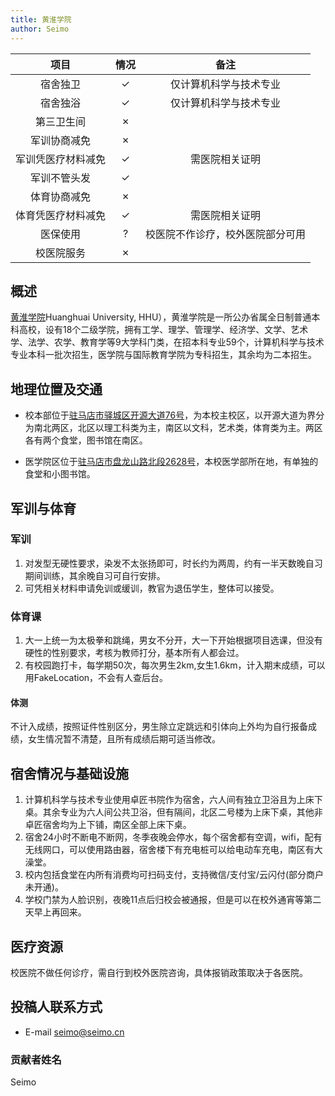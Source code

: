 ```yaml
---
title: 黄淮学院
author: Seimo
---
```


|        项目        | 情况 |     备注     |
| :----------------: | :--: | :----------: |
|      宿舍独卫      |  ✓   |  仅计算机科学与技术专业  |
|      宿舍独浴      |  ✓   |  仅计算机科学与技术专业   |
|     第三卫生间     |  ✗   |              |
|    军训协商减免    |  ✗   |      |
| 军训凭医疗材料减免 |  ✓   |       需医院相关证明       |
|    军训不管头发    |  ✓   |     |
|    体育协商减免    |  ✗   |    |
| 体育凭医疗材料减免 |  ✓   |   需医院相关证明  |
|      医保使用      |  ?   |   校医院不作诊疗，校外医院部分可用  |
|     校医院服务     |  ✗   |              |



## 概述


[黄淮学院](https://www.huanghuai.edu.cn/)Huanghuai  University, HHU），黄淮学院是一所公办省属全日制普通本科高校，设有18个二级学院，拥有工学、理学、管理学、经济学、文学、艺术学、法学、农学、教育学等9大学科门类，在招本科专业59个，计算机科学与技术专业本科一批次招生，医学院与国际教育学院为专科招生，其余均为二本招生。

## 地理位置及交通


- 校本部位于[驻马店市驿城区开源大道76号](https://amap.com/place/B018C0OYJY)，为本校主校区，以开源大道为界分为南北两区，北区以理工科类为主，南区以文科，艺术类，体育类为主。两区各有两个食堂，图书馆在南区。

- 医学院区位于[驻马店市盘龙山路北段2628号](https://amap.com/place/B0FFIV3BSJ)，本校医学部所在地，有单独的食堂和小图书馆。


## 军训与体育


### 军训

1. 对发型无硬性要求，染发不太张扬即可，时长约为两周，约有一半天数晚自习期间训练，其余晚自习可自行安排。
2. 可凭相关材料申请免训或缓训，教官为退伍学生，整体可以接受。

### 体育课

1. 大一上统一为太极拳和跳绳，男女不分开，大一下开始根据项目选课，但没有硬性的性别要求，考核为教师打分，基本所有人都会过。
2. 有校园跑打卡，每学期50次，每次男生2km,女生1.6km，计入期末成绩，可以用FakeLocation，不会有人查后台。

#### 体测

不计入成绩，按照证件性别区分，男生除立定跳远和引体向上外均为自行报备成绩，女生情况暂不清楚，且所有成绩后期可适当修改。

## 宿舍情况与基础设施

1. 计算机科学与技术专业使用卓匠书院作为宿舍，六人间有独立卫浴且为上床下桌。其余专业为六人间公共卫浴，但有隔间，北区二号楼为上床下桌，其他非卓匠宿舍均为上下铺，南区全部上床下桌。
2. 宿舍24小时不断电不断网，冬季夜晚会停水，每个宿舍都有空调，wifi，配有无线网口，可以使用路由器，宿舍楼下有充电桩可以给电动车充电，南区有大澡堂。
3. 校内包括食堂在内所有消费均可扫码支付，支持微信/支付宝/云闪付(部分商户未开通)。
4. 学校门禁为人脸识别，夜晚11点后归校会被通报，但是可以在校外通宵等第二天早上再回来。


## 医疗资源

校医院不做任何诊疗，需自行到校外医院咨询，具体报销政策取决于各医院。

<!--
## LGBT 友善梗概

::: note
如果不利于跨性别生存请特别指出

这里可以写一些主观感受，如学校、教师、同学是否对 LGBT 友善等，客观内容包括学校是否有 LGBT 专门的社团组织，是否提供 LGBT 的科普等。大部分学校都有提供心理咨询服务，如有心理咨询的经历，可以讲述心理咨询是否跨性别友善、预约是否容易等等。

如果愿意，在此还可以列写一下学校内的跨性别分布情况，但是应特别添加一个小标题来描述。
:::

正文部分

### 跨性别分布情况

::: note
对于该校现存跨性别数量不需要特别指出（考虑到时效性问题）
:::

正文部分

### 院系探路

::: note
由于不同院系之间可能差异较大，所以可以在这里写下你所在的院系氛围如何，院系老师、同学是否跨性别友善等等。
:::

正文部分

## 其他信息

::: note
如果你认为还有其他需要放在 Wiki 上的内容，可以填写在这个小节中，如果有必要，可以单独添加小标题来分段。
:::

正文部分

---
-->

## 投稿人联系方式

- E-mail <seimo@seimo.cn>

### 贡献者姓名
Seimo


